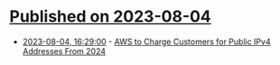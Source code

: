 # [Published on 2023-08-04](index.md)

* [2023-08-04, 16:29:00](https://soylentnews.org/article.pl?sid=23/08/03/2155246&from=rss) - [AWS to Charge Customers for Public IPv4 Addresses From 2024](https://soylentnews.org/article.pl?sid=23/08/03/2155246&from=rss)
